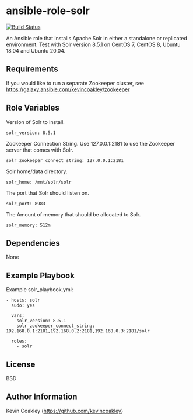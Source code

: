 ansible-role-solr
=================

[![Build Status](https://travis-ci.org/kevincoakley/ansible-role-solr.svg?branch=master)](https://travis-ci.org/kevincoakley/ansible-role-solr)

An Ansible role that installs Apache Solr in either a standalone or replicated environment. Test with Solr version 8.5.1 on CentOS 7, CentOS 8, Ubuntu 18.04 and Ubuntu 20.04.

Requirements
------------

If you would like to run a separate Zookeeper cluster, see https://galaxy.ansible.com/kevincoakley/zookeeper

Role Variables
--------------

Version of Solr to install.

	solr_version: 8.5.1

Zookeeper Connection String. Use 127.0.0.1:2181 to use the Zookeeper server that comes with Solr.

	solr_zookeeper_connect_string: 127.0.0.1:2181

Solr home/data directory.

	solr_home: /mnt/solr/solr

The port that Solr should listen on.

	solr_port: 8983

The Amount of memory that should be allocated to Solr.

	solr_memory: 512m


Dependencies
------------

None

Example Playbook
----------------

Example solr_playbook.yml:

	- hosts: solr
	  sudo: yes

	  vars:
	    solr_version: 8.5.1
	    solr_zookeeper_connect_string: 192.168.0.1:2181,192.168.0.2:2181,192.168.0.3:2181/solr

	  roles:
	    - solr


License
-------

BSD

Author Information
------------------

Kevin Coakley (https://github.com/kevincoakley)
